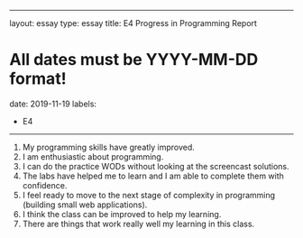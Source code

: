  ---
layout: essay
type: essay
title: E4 Progress in Programming Report
# All dates must be YYYY-MM-DD format!
date: 2019-11-19
labels:
  - E4
---


1.	My programming skills have greatly improved.
2.	I am enthusiastic about programming.
3.	I can do the practice WODs without looking at the screencast solutions.
4.	The labs have helped me to learn and I am able to complete them with confidence.
5.	I feel ready to move to the next stage of complexity in programming (building small web applications).
6.	I think the class can be improved to help my learning.
7.	There are things that work really well my learning in this class.
